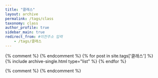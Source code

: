 ```yaml
---
title: "클래스"
layout: archive
permalink: /tags/class
taxonomy: class
author_profile: true
sidebar_main: true
redirect_from: #이전주소 입력
    - /tags/클래스
---
```


{% comment %}
{% endcomment %}
{% for post in site.tags['클래스'] %}
  {% include archive-single.html type="list" %}
{% endfor %}

{% comment %}
{% endcomment %}